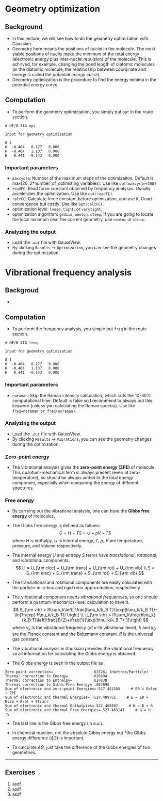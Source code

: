 # Geometry optimization
## Background
* In this lecture, we will see how to do the geometry optimization with Gaussian.
* Geometry here means the positions of nuclei in the molecule. The most stable positions of nuclei make the minimum of the total energy (electronic energy plus inter-nuclei repulsion) of the molecule. This is achirved, for example, changing the bond length of diatomic molecules (in the diatomic molecule, the relatinoship between coordinate and energy is called the *potential energy curve*).
* Geometry optimization is the procedure to find the energy minima in the potential energy curve.

## Computation
* To perform the geometry optimiztation, you simply put `opt` in the route section.
```
# HF/6-31G opt

Input for geometry optimization

0 1
O  -0.464   0.177   0.000
H  -0.464   1.137   0.000
H   0.441  -0.143   0.000
```

### Important parameters
* `maxcycle`: Number of the maximum steps of the optimizaiton. Default is max(20, 2*number_of_optimizing_variables). Use like `opt(maxcycle=200)`
* `readFC`: Read force constant obtained by frequency analysys. Usually accelerates the optimization. Use like `opt(readFC)`.
* `calcFC`: Calculate force constant before optimization, and use it. Good convergence but costly. Use like `opt(calcFC)`.
* optimization level: `loose`, `tight`, or `verytight`.
* optimization algorithm: `gediis`, `newton`, `steep`. If you are going to locate the local minimum near the current geometry, use `newton` or `steep`.

### Analyzing the output
* Load the `.out` file with GaussView.
* By clicking `Results` -> `Optimization`, you can see the geometry changes during the optimization.

# Vibrational frequency analysis
## Backgroud
*

## Computation
* To perform the frequency analysis, you simple put `freq` in the route section.
```
# HF/6-31G freq

Input for geometry optimization

0 1
O  -0.464   0.177   0.000
H  -0.464   1.137   0.000
H   0.441  -0.143   0.000
```

### Important parameters
* `noraman`: Skip the Raman intensity calculation, which cuts the 10-30% computational time. Default is false so I recommend to always put this keyword (unless you calculating the Raman spectra). Use like `freq=noraman or freq(noraman)`.

### Analyzing the output
* Load the `.out` file with GaussView.
* By clicking `Results` -> `Vibrations`, you can see the geometry changes during the optimization.

### Zero-point energy
* The vibrational analysis gives the **zero-point energy (ZPE)** of molecule. This quantum-mechanical term is always present (even at zero-temperature), so should be always added to the total energy component, especially when comparing the energy of different structures.

### Free energy
* By carrying out the vibrational analysis, one can have the **Gibbs free energy** of molecules.
* The Gibbs free energy is defined as follows:
$$
G = H - TS = U + pV - TS
$$
where $H$ is enthalpy, $U$ is internal energy, $T$, $p$, $V$ are temperature, pressure, and volume respectively.
* The internal energy $U$ and entropy $S$ terms have *translational*, *rotational*, and *vibrational* components.
$$
U = U_{\rm elec} + U_{\rm trans} + U_{\rm rot} + U_{\rm vib} \\
S = S_{\rm elec} + S_{\rm trans} + S_{\rm rot} + S_{\rm vib}
$$
* The translational and rotational components are easily calculated with the particle-in-a-box and rigid rotor approximation, respectively.
* The vibrational component needs *vibrational frequencies*, so one should perform a quantum-mechanics-level calculation to have it.
$$
S_{\rm vib} = R\sum_k\left[ \frac{h\nu_k/k_B T}{\exp(h\nu_k/k_B T)}-\ln(1-\exp(-h\nu_k/k_B T)) \right] \\
U_{\rm vib} = R\sum_k\frac{h\nu_k}{k_B T}\left[\frac{1}{2}+\frac{1}{\exp(h\nu_k/k_B T)-1}\right]
$$
where $\nu_k$ is the vibrational frequency (of $k$-th vibrational level), $h$ and $k_B$ are the Planck constant and the Boltzmann constant. $R$ is the universal gas constant.
* The vibrational analysis in Gaussian provides the vibrational frequency so all information for calculating the Gibbs energy is obtained.

* The Gibbs energy is seen in the output file as
```
Zero-point correction=                  .023261 (Hartree/Particle)
Thermal correction to Energy=           .026094
Thermal correction to Enthalpy=         .027038
Thermal correction to Gibbs Free Energy= .052698
Sum of electronic and zero-point Energies=-527.492585     # E0 = Eelec + ZPE
Sum of electronic and thermal Energies= -527.489751     # E = E0 + Evib + Erot + Etrans
Sum of electronic and thermal Enthalpies=-527.488807     # H = E + R
Sum of electronic and thermal Free Energies=-527.463147     # G = H - TS
```
* The last line is the Gibbs free energy (in a.u.).

* In chemical reaction, not the absolute Gibbs energy but *the Gibbs energy difference ($\Delta G$) is important.
* To calculate $\Delta G$, just take the difference of the Gibbs energies of two geometries.

---

## Exercises
1. asdf
2. asdf
3. asdf
